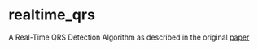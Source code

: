# realtime_qrs
A Real-Time QRS Detection Algorithm as described in the original [paper](https://ieeexplore.ieee.org/document/4122029)

